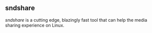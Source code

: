 ##                            **sndshare**
*sndshare* is a cutting edge, blazingly fast tool that can help the media sharing experience on Linux.